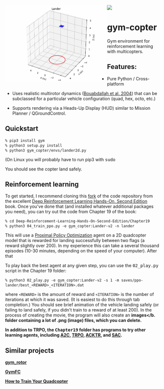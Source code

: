 <img src="media/lander3d.gif" height=250 align="left">
<img src="media/lander2d.gif" height=200 align="top">

<p><p>

# gym-copter
Gym environment for reinforcement learning with multicopters.  

## Features:

* Pure Python / Cross-platform

* Uses realistic multirotor dynamics
([Bouabdallah et al. 2004](https://infoscience.epfl.ch/record/97532/files/325.pdf)) that can be
subclassed for a particular vehicle configuration (quad, hex, octo, etc.)

* Supports rendering via a Heads-Up Display (HUD) similar to Mission Planner / QGroundControl.

## Quickstart

```
% pip3 install gym
% python3 setup.py install
% python3 gym_copter/envs/lander2d.py
```
(On Linux you will probably have to run pip3 with <tt>sudo</tt>

You should see the copter land safely.

## Reinforcement learning


To get started, I recommend cloning this
[fork](https://github.com/simondlevy/Deep-Reinforcement-Learning-Hands-On-Second-Edition) 
of the code repository from the excellent
[Deep Reinforcement Learning Hands-On, Second Edition](https://www.amazon.com/Deep-Reinforcement-Learning-Hands-Q-networks-ebook/dp/B076H9VQH6) book.  Once you've done that (and installed whatever additional
packages you need), you can try out the code from Chapter 19 of the book:

```
% cd Deep-Reinforcement-Learning-Hands-On-Second-Edition/Chapter19
% python3 04_train_ppo.py -e gym_copter:Lander-v2 -n lander
```

This will use a [Proximal Policy Optimization](https://arxiv.org/abs/1707.06347) agent on a 2D quadcopter model
that is rewarded for landing successfully between two flags (a reward slightly
over 200).  In my experience this can take a several thousand episodes (10-30
minutes, depending on the speed of your computer).  After that

To play back the best agent at any given step, you can use the
<tt>02\_play.py</tt> script in the Chapter 19 folder:

```
% python3 02_play.py -e gym_copter:Lander-v2 -s 1 -m saves/ppo-lander/best_<REWARD>_<ITERATION>.dat
```

where ```<REWARD>``` is the amount of reward and ```<ITERATION>``` is the number of iterations at which it was saved.
(It is easiest to do this through tab completion.) You should see brief animation of the vehicle landing safely 
(or failing to land safely, if you didn't train to a reward of at least 200).  In the process of creating the movie,
the program will also create an <b>images</b. folder containing a lot of .png (image) files, which you can delete.

In addition to TRPO, the <tt>Chapter19</tt> folder has programs to try other learning agents, including
[A2C](https://arxiv.org/abs/1506.02438), 
[TRPO](https://arxiv.org/abs/1502.05477), 
[ACKTR](https://arxiv.org/abs/1708.05144), 
and [SAC](https://arxiv.org/abs/1801.01290).

## Similar projects

[gym\_rotor](https://github.com/inkyusa/gym_rotor)

[GymFC](https://github.com/wil3/gymfc)

[How to Train Your Quadcopter](https://towardsdatascience.com/how-to-train-your-quadcopter-adventures-in-machine-learning-algorithms-e6ee5033fd61)
